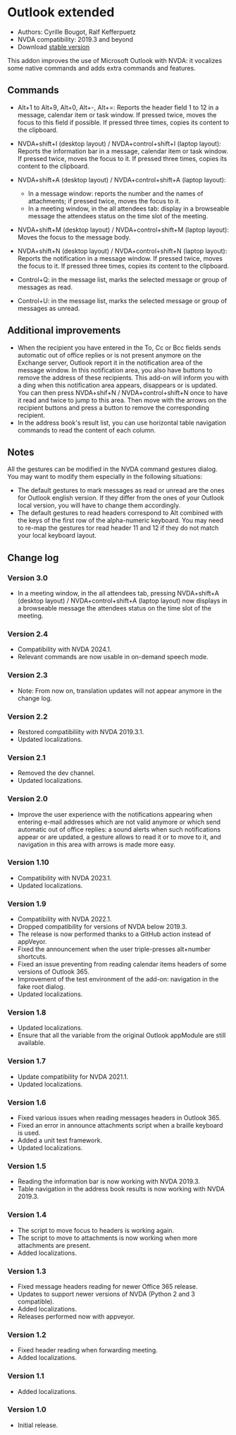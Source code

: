 # Outlook extended

* Authors: Cyrille Bougot, Ralf Kefferpuetz
* NVDA compatibility: 2019.3 and beyond
* Download [stable version][1]

This addon improves the use of Microsoft Outlook with NVDA: it vocalizes some native commands and adds extra commands and features.

## Commands

* Alt+1 to Alt+9, Alt+0, Alt+-, Alt+=: Reports the header field 1 to 12 in a message, calendar item or task window. If pressed twice, moves the focus to this field if possible. If pressed three times, copies its content to the clipboard.
* NVDA+shift+I (desktop layout) / NVDA+control+shift+I (laptop layout): Reports the information bar in a message, calendar item or task window. If pressed twice, moves the focus to it. If pressed three times, copies its content to the clipboard.
* NVDA+shift+A (desktop layout) / NVDA+control+shift+A (laptop layout):
  
    * In a message window: reports the number and the names of attachments; if pressed twice, moves the focus to it.
    * In a meeting window, in the all attendees tab: display in a browseable message the attendees status on the time slot of the meeting.

* NVDA+shift+M (desktop layout) / NVDA+control+shift+M (laptop layout): Moves the focus to the message body.
* NVDA+shift+N (desktop layout) / NVDA+control+shift+N (laptop layout): Reports the notification in a message window. If pressed twice, moves the focus to it. If pressed three times, copies its content to the clipboard.
* Control+Q: in the message list, marks the selected message or group of messages as read.
* Control+U: in the message list, marks the selected message or group of messages as unread.

## Additional improvements

* When the recipient you have entered in the To, Cc or Bcc fields sends automatic out of office replies or is not present anymore on the Exchange server, Outlook report it in the notification area of the message window. In this notification area, you also have buttons to remove the address of these recipients.
  This add-on will inform you with a ding when this notification area appears, disappears or is updated. You can then press NVDA+shif+N / NVDA+control+shift+N once to have it read and twice to jump to this area. Then move with the arrows on the recipient buttons and press a button to remove the corresponding recipient.
* In the address book's result list, you can use horizontal table navigation commands to read the content of each column.
  
## Notes

All the gestures can be modified in the NVDA command gestures dialog. You may want to modify them especially in the following situations:

* The default gestures to mark messages as read or unread are the ones for Outlook english version. If they differ from the ones of your Outlook local version, you will have to change them accordingly.
* The default gestures to read headers correspond to Alt combined with the keys of the first row of the alpha-numeric keyboard. You may need to re-map the gestures tor read header 11 and 12 if they do not match your local keyboard layout.

## Change log

### Version 3.0

* In a meeting window, in the all attendees tab, pressing NVDA+shift+A (desktop layout) / NVDA+control+shift+A (laptop layout) now displays in a browseable message the attendees status on the time slot of the meeting.

### Version 2.4

* Compatibility with NVDA 2024.1.
* Relevant commands are now usable in on-demand speech mode.

### Version 2.3

* Note: From now on, translation updates will not appear anymore in the change log.

### Version 2.2

* Restored compatibiliity with NVDA 2019.3.1.
* Updated localizations.

### Version 2.1

* Removed the dev channel.
* Updated localizations.

### Version 2.0

* Improve the user experience with the notifications appearing when entering e-mail addresses which are not valid anymore or which send automatic out of office replies:
  a sound alerts when such notifications appear or are updated, a gesture allows to read it or to move to it, and navigation in this area with arrows is made more easy.

### Version 1.10

* Compatibility with NVDA 2023.1.
* Updated localizations.

### Version 1.9

* Compatibility with NVDA 2022.1.
* Dropped compatibility for versions of NVDA below 2019.3.
* The release is now performed thanks to a GitHub action instead of appVeyor.
* Fixed the announcement when the user triple-presses alt+number shortcuts.
* Fixed an issue preventing from reading calendar items headers of some versions of Outlook 365.
* Improvement of the test environment of the add-on: navigation in the fake root dialog.
* Updated localizations.

### Version 1.8

* Updated localizations.
* Ensure that all the variable from the original Outlook appModule are still available.

### Version 1.7

* Update compatibility for NVDA 2021.1.
* Updated localizations.

### Version 1.6

* Fixed various issues when reading messages headers in Outlook 365.
* Fixed an error in announce attachments script when a braille keyboard is used.
* Added a unit test framework.
* Updated localizations.

### Version 1.5

* Reading the information bar is now working with NVDA 2019.3.
* Table navigation in the address book results is now working with NVDA 2019.3.

### Version 1.4

* The script to move focus to headers is working again.
* The script to move to attachments is now working when more attachments are present.
* Added localizations.

### Version 1.3

* Fixed message headers reading for newer Office 365 release.
* Updates to support newer versions of NVDA (Python 2 and 3 compatible).
* Added localizations.
* Releases performed now with appveyor.

### Version 1.2

* Fixed header reading when forwarding meeting.
* Added localizations.

### Version 1.1

* Added localizations.

### Version 1.0

* Initial release.

[1]: https://www.nvaccess.org/addonStore/legacy?file=outlookextended
